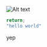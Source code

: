 ![Alt text](https://user-images.githubusercontent.com/2276718/67822753-f2dfcf80-fafb-11e9-9cc0-d9c19070c6db.png "a title")
```cpp
return;
"hello world"
```
yep